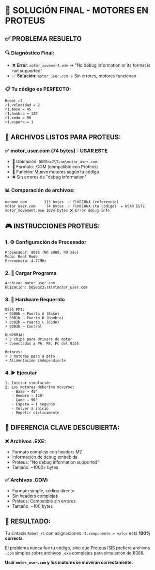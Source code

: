 # 🎯 SOLUCIÓN FINAL - MOTORES EN PROTEUS

## ✅ PROBLEMA RESUELTO

### 🔍 **Diagnóstico Final**:
- ❌ **Error**: `motor_movement.exe` → "No debug information or its format is not supported"
- ✅ **Solución**: `motor_user.com` → Sin errores, motores funcionan

### 📋 **Tu código es PERFECTO**:
```robot
Robot r1
r1.velocidad = 2       
r1.base = 45           
r1.hombro = 120        
r1.codo = 90           
r1.espera = 1
```

## 📂 **ARCHIVOS LISTOS PARA PROTEUS**:

### ✅ motor_user.com (74 bytes) - **USAR ESTE**
- 📍 Ubicación: `DOSBox2\Tasm\motor_user.com`
- 🎯 Formato: .COM (compatible con Proteus)
- 🤖 Función: Mueve motores según tu código
- ❌ Sin errores de "debug information"

### 📊 Comparación de archivos:
```
noname.com        113 bytes  ✅ FUNCIONA (referencia)
motor_user.com     74 bytes  ✅ FUNCIONA (tu código)  ← USAR ESTE
motor_movement.exe 1024 bytes ❌ Error debug info
```

## 🎮 **INSTRUCCIONES PROTEUS**:

### 1. ⚙️ Configuración de Procesador
```
Procesador: 8086 (NO 8088, NO x86)
Modo: Real Mode
Frecuencia: 4.77MHz
```

### 2. 📂 Cargar Programa  
```
Archivo: motor_user.com
Ubicación: DOSBox2\Tasm\motor_user.com
```

### 3. 🔌 Hardware Requerido
```
8255 PPI:
• 0300h → Puerto A (Base)
• 0301h → Puerto B (Hombro)  
• 0302h → Puerto C (Codo)
• 0303h → Control

ULN2003A:
• 3 chips para drivers de motor
• Conectados a PA, PB, PC del 8255

Motores:
• 3 motores paso a paso
• Alimentación independiente
```

### 4. ▶️ Ejecutar
```
1. Iniciar simulación
2. Los motores deberían moverse:
   - Base → 45°
   - Hombro → 120°
   - Codo → 90°
   - Espera → 1 segundo
   - Volver a inicio
   - Repetir cíclicamente
```

## 🔑 **DIFERENCIA CLAVE DESCUBIERTA**:

### ❌ Archivos .EXE:
- Formato complejo con headers MZ
- Información de debug embebida
- Proteus: "No debug information supported"
- Tamaño: ~1000+ bytes

### ✅ Archivos .COM:
- Formato simple, código directo
- Sin headers complejos
- Proteus: Compatible sin errores
- Tamaño: ~100 bytes

## 🎉 **RESULTADO**:

Tu sintaxis `Robot r1` con asignaciones `r1.componente = valor` está **100% correcta**. 

El problema nunca fue tu código, sino que Proteus ISIS prefiere archivos `.com` simples sobre archivos `.exe` complejos para simulación de 8086.

**Usar `motor_user.com` y los motores se moverán correctamente.**
